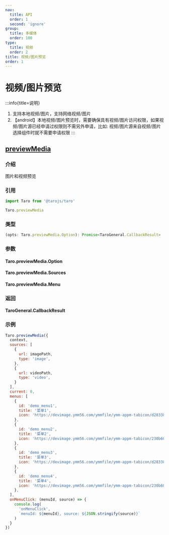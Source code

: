 ```yaml
---
nav:
  title: API
  order: 1
  second: 'ignore'
group:
  title: 多媒体
  order: 100
type:
  title: 视频
  order: 2
title: 视频/图片预览
order: 1
---
```


# 视频/图片预览

:::info{title=说明}
1. 支持本地视频/图片，支持网络视频/图片
2. 【android】本地视频/图片预览时，需要确保具有视频/图片访问权限，如果视频/图片源已经申请过权限则不需另外申请，比如: 视频/图片源来自视频/图片选择组件时就不需要申请权限
:::


## [previewMedia](https://taro-docs.jd.com/docs/apis/media/image/previewMedia)

<Platform name="media" version='1.0.0' ></Platform>

### 介绍

图片和视频预览

### 引用

```jsx | pure
import Taro from '@tarojs/taro'

Taro.previewMedia
```

### 类型

```jsx | pure
(opts: Taro.previewMedia.Option): Promise<TaroGeneral.CallbackResult>
```

### 参数
#### Taro.previewMedia.Option

<API id="Media_TaroPreviewMediaOption"></API>

#### Taro.previewMedia.Sources

<API id="Media_TaroPreviewMediaSources"></API>

#### Taro.previewMedia.Menu

<API id="Media_TaroPreviewMediaMenu"></API>

### 返回
#### TaroGeneral.CallbackResult

<API id="TaroGeneralCallbackResult" hideDefault='true'></API>

### 示例

```jsx | pure
Taro.previewMedia({
  context,
  sources: [
    {
      url: imagePath,
      type: 'image',
    },
    {
      url: videoPath,
      type: 'video',
    }
  ],
  current: 0,
  menus: [
    {
      id: 'demo_menu1',
      title: '菜单1',
      icon: 'https://devimage.ymm56.com/ymmfile/ymm-appm-tabicon/d2833870-1d2e-4ae3-97bf-c31f7e1b6dbe.png',
    },
    {
      id: 'demo_menu2',
      title: '菜单2',
      icon: 'https://devimage.ymm56.com/ymmfile/ymm-appm-tabicon/230b6029-26c5-4f9d-a657-ffebd1e1727e.png',
    },
    {
      id: 'demo_menu3',
      title: '菜单3',
      icon: 'https://devimage.ymm56.com/ymmfile/ymm-appm-tabicon/d2833870-1d2e-4ae3-97bf-c31f7e1b6dbe.png',
    },
    {
      id: 'demo_menu4',
      title: '菜单4',
      icon: 'https://devimage.ymm56.com/ymmfile/ymm-appm-tabicon/230b6029-26c5-4f9d-a657-ffebd1e1727e.png',
    },
  ],
  onMenuClick: (menuId, source) => {
    console.log(
      'onMenuClick',
      `menuId: ${menuId}, source: ${JSON.stringify(source)}`
    )
  }
})
```

